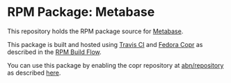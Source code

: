 # RPM Package: Metabase

This repository holds the RPM package source for [Metabase](http://www.metabase.com/). 

This package is built and hosted using [Travis CI](https://travis-ci.com) and [Fedora Copr](https://copr.fedorainfracloud.org/) as described in the [RPM Build Flow](https://gist.github.com/abn/daf262e7e454509df1429c87068923d1).

You can use this package by enabling the copr repository at [abn/repository](https://copr.fedorainfracloud.org/coprs/abn/repository/) as described [here](https://gist.github.com/abn/daf262e7e454509df1429c87068923d1#using-packages-in-copr-repository).
